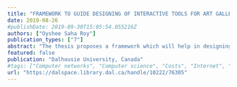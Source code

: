 ```yaml
---
title: "FRAMEWORK TO GUIDE DESIGNING OF INTERACTIVE TOOLS FOR ART GALLERIES"
date: 2019-08-26
#publishDate: 2019-09-30T15:05:54.055216Z
authors: ["Oyshee Saha Roy"]
publication_types: ["7"]
abstract: "The thesis proposes a framework which will help in designing and building of interactive tools for art galleries. The research started with the background analysis of all the factors that influence the planning of an exhibit/show at an art gallery. One to-one interviews were conducted with the art curators from different art galleries in Nova Scotia, Canada. The data collected from the interview were qualitative. Thematic analysis has been done on the collected data to find out factors or features that should be considered while building an interactive tool. These factors were grouped to form modules which eventually was used to design the framework. The Maud Lewis exhibit (present at Art Gallery of Nova Scotia, Halifax) has been used as a reference. Different solutions for the Maude Lewis exhibit have been suggested based on the data analysis and the framework."
featured: false
publication: "Dalhousie University, Canada"
#tags: ["Computer networks", "Computer science", "Costs", "Internet", "Mobile computing", "Network address translation", "Network servers", "North America", "Protocols", "Web server"]
url: "https://dalspace.library.dal.ca/handle/10222/76305"
---
```


